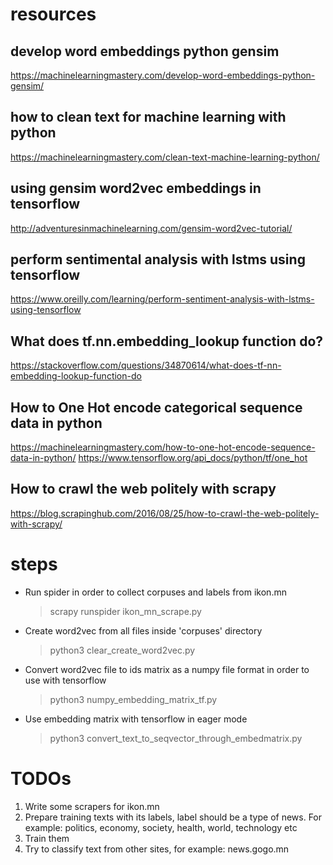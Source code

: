 # resources

## develop word embeddings python gensim
https://machinelearningmastery.com/develop-word-embeddings-python-gensim/

## how to clean text for machine learning with python
https://machinelearningmastery.com/clean-text-machine-learning-python/

## using gensim word2vec embeddings in tensorflow
http://adventuresinmachinelearning.com/gensim-word2vec-tutorial/

## perform sentimental analysis with lstms using tensorflow
https://www.oreilly.com/learning/perform-sentiment-analysis-with-lstms-using-tensorflow

## What does tf.nn.embedding_lookup function do?
https://stackoverflow.com/questions/34870614/what-does-tf-nn-embedding-lookup-function-do

## How to One Hot encode categorical sequence data in python
https://machinelearningmastery.com/how-to-one-hot-encode-sequence-data-in-python/
https://www.tensorflow.org/api_docs/python/tf/one_hot

## How to crawl the web politely with scrapy
https://blog.scrapinghub.com/2016/08/25/how-to-crawl-the-web-politely-with-scrapy/

# steps

- Run spider in order to collect corpuses and labels from ikon.mn
    > scrapy runspider ikon_mn_scrape.py

- Create word2vec from all files inside 'corpuses' directory
    > python3 clear_create_word2vec.py 

- Convert word2vec file to ids matrix as a numpy file format in order to use with tensorflow
    > python3 numpy_embedding_matrix_tf.py

- Use embedding matrix with tensorflow in eager mode
    > python3 convert_text_to_seqvector_through_embedmatrix.py



# TODOs

1. Write some scrapers for ikon.mn
2. Prepare training texts with its labels, label should be a type of news. For example: politics, economy, society, health, world, technology etc
3. Train them
4. Try to classify text from other sites, for example: news.gogo.mn